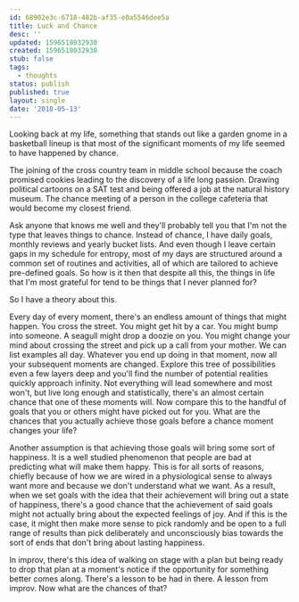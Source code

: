 ```yaml
---
id: 68902e3c-6718-482b-af35-e0a5546dee5a
title: Luck and Chance
desc: ''
updated: 1596518032930
created: 1596518032930
stub: false
tags:
  - thoughts
status: publish
published: true
layout: single
date: '2018-05-13'
---
```


Looking back at my life, something that stands out like a garden gnome in a basketball lineup is that most of the significant moments of my life seemed to have happened by chance.

The joining of the cross country team in middle school because the coach promised cookies leading to the discovery of a life long passion.  Drawing political cartoons on a SAT test and being offered a job at the natural history museum. The chance meeting of a person in the college cafeteria that would become my closest friend.

Ask anyone that knows me well and they'll probably tell you that I'm not the type that leaves things to chance. Instead of chance, I have daily goals, monthly reviews and yearly bucket lists. And even though I leave certain gaps in my schedule for entropy, most of my days are structured around a common set of routines and activities, all of which are tailored to achieve pre-defined goals. So how is it then that despite all this, the things in life that I'm most grateful for tend to be things that I never planned for?

So I have a theory about this.

Every day of every moment, there's an endless amount of things that might happen. You cross the street. You might get hit by a car. You might bump into someone. A seagull might drop a doozie on you. You might change your mind about crossing the street and pick up a call from your mother. We can list examples all day. Whatever you end up doing in that moment, now all your subsequent moments are changed. Explore this tree of possibilities even a few layers deep and you'll find the number of potential realities quickly approach infinity. Not everything will lead somewhere and most won't, but live long enough and statistically, there's an almost certain chance that one of these moments will. Now compare this to the handful of goals that you or others might have picked out for you. What are the chances that you actually achieve those goals before a chance moment changes your life?

Another assumption is that achieving those goals will bring some sort of happiness. It is a well studied phenomenon that people are bad at predicting what will make them happy. This is for all sorts of reasons, chiefly because of how we are wired in a physiological sense to always want more and because we don't understand what we want. As a result, when we set goals with the idea that their achievement will bring out a state of happiness, there's a good chance that the achievement of said goals might not actually bring about the expected feelings of joy.  And if this is the case, it might then make more sense to pick randomly and be open to a full range of results than pick deliberately and unconsciously bias towards the sort of ends that don't bring about lasting happiness.

In improv, there's this idea of walking on stage with a plan but being ready to drop that plan at a moment's notice if the opportunity for something better comes along. There's a lesson to be had in there. A lesson from improv. Now what are the chances of that?

